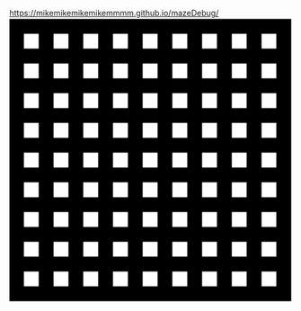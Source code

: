 https://mikemikemikemikemmmm.github.io/mazeDebug/
![DEMO](https://github.com/mikemikemikemikemmmm/mazeDebug/blob/main/demo.gif)
